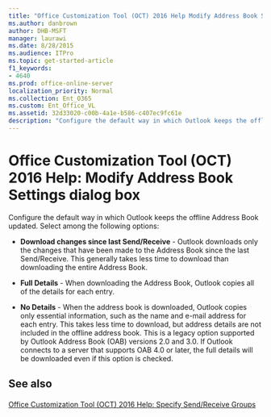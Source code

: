 ```yaml
---
title: "Office Customization Tool (OCT) 2016 Help Modify Address Book Settings dialog box"
ms.author: danbrown
author: DHB-MSFT
manager: laurawi
ms.date: 8/28/2015
ms.audience: ITPro
ms.topic: get-started-article
f1_keywords:
- 4640
ms.prod: office-online-server
localization_priority: Normal
ms.collection: Ent_O365
ms.custom: Ent_Office_VL
ms.assetid: 32d33020-c00b-4a1e-b586-c407ec9fc61e
description: "Configure the default way in which Outlook keeps the offline Address Book updated. Select among the following options:"
---
```


# Office Customization Tool (OCT) 2016 Help: Modify Address Book Settings dialog box

Configure the default way in which Outlook keeps the offline Address Book updated. Select among the following options:
  
- **Download changes since last Send/Receive** - Outlook downloads only the changes that have been made to the Address Book since the last Send/Receive. This generally takes less time to download than downloading the entire Address Book. 
    
- **Full Details** - When downloading the Address Book, Outlook copies all of the details for each entry. 
    
- **No Details** - When the address book is downloaded, Outlook copies only essential information, such as the name and e-mail address for each entry. This takes less time to download, but address details are not included in the offline address book. This is a legacy option supported by Outlook Address Book (OAB) versions 2.0 and 3.0. If Outlook connects to a server that supports OAB 4.0 or later, the full details will be downloaded even if this option is checked. 
    
## See also

#### 

[Office Customization Tool (OCT) 2016 Help: Specify Send/Receive Groups](oct-2016-help-specify-send-receive-groups.md)

